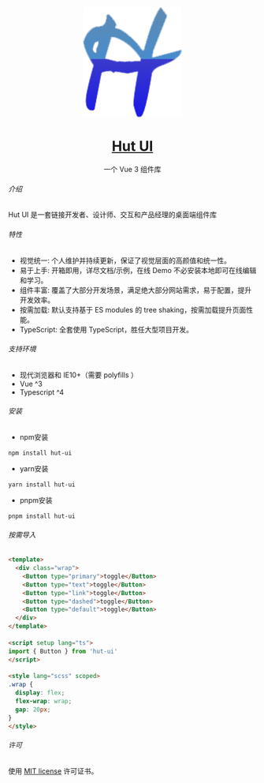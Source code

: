 
<p align="center">
  <a href="https://leigp555.github.io/hut-ui/#/">
    <img width="200" src="./src/assets/logo.png">
  </a>
</p>

<h1 align="center">
  <a href="https://leigp555.github.io/hut-ui/#/" target="_blank">Hut UI</a>
</h1>

<div align="center">

一个 Vue 3 组件库

</div>


###### 介绍
Hut UI 是一套链接开发者、设计师、交互和产品经理的桌面端组件库

###### 特性

- 视觉统一:
  个人维护并持续更新，保证了视觉层面的高颜值和统一性。
- 易于上手:
  开箱即用，详尽文档/示例，在线 Demo 不必安装本地即可在线编辑和学习。
- 组件丰富:
  覆盖了大部分开发场景，满足绝大部分网站需求，易于配置，提升开发效率。
- 按需加载:
  默认支持基于 ES modules 的 tree shaking，按需加载提升页面性能。
- TypeScript:
  全套使用 TypeScript，胜任大型项目开发。


###### 支持环境

- 现代浏览器和 IE10+（需要 polyfills ）
- Vue ^3
- Typescript ^4


###### 安装

- npm安装
```shell
npm install hut-ui
```
- yarn安装
```shell
yarn install hut-ui
```
-  pnpm安装
```shell
pnpm install hut-ui
```


###### 按需导入
```html
<template>
  <div class="wrap">
    <Button type="primary">toggle</Button>
    <Button type="text">toggle</Button>
    <Button type="link">toggle</Button>
    <Button type="dashed">toggle</Button>
    <Button type="default">toggle</Button>
  </div>
</template>

<script setup lang="ts">
import { Button } from 'hut-ui'
</script>

<style lang="scss" scoped>
.wrap {
  display: flex;
  flex-wrap: wrap;
  gap: 20px;
}
</style>

```

###### 许可
使用 <a href="https://opensource.org/licenses/MIT">MIT license</a>  许可证书。
